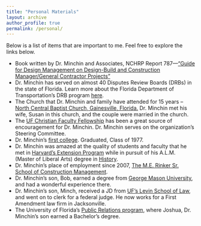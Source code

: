 ```yaml
---
title: "Personal Materials"
layout: archive
author_profile: true
permalink: /personal/
---
```

Below is a list of items that are important to me. Feel free to explore the links below.
<br>

  * Book written by Dr. Minchin and Associates, NCHRP Report 787—[“Guide for Design Management on Design-Build and Construction Manager/General Contractor Projects”](http://www.trb.org/Publications/Blurbs/171479.aspx)
  * Dr. Minchin has served on almost 40 Disputes Review Boards (DRBs) in the state of Florida.  Learn more about the Florida Department of Transportation’s DRB program [here](https://www.fdot.gov/construction/constadm/drb/drbmain.shtm).
  * The Church that Dr. Minchin and family have attended for 15 years – [North Central Baptist Church, Gainesville, Florida.](http://gatorchurch.com/)  Dr. Minchin met his wife, Susan in this church, and the couple were married in the church.
  * The [UF Christian Faculty Fellowship](http://ufchristianfaculty.org/) has been a great source of encouragement for Dr. Minchin.  Dr. Minchin serves on the organization’s Steering Committee.
  * Dr. Minchin’s [first college](https://www.chipola.edu/).  Graduated, Class of 1977.
  *  Dr. Minchin was amazed at the quality of students and faculty that he met in [Harvard’s Extension Program](https://www.extension.harvard.edu/?gclid=Cj0KCQjwqrb7BRDlARIsACwGad6j-2GiqCM8R7hmBMTSRrHLrXwGp-eskX6buC8KPyA6d0VCGk1B0B4aAvqDEALw_wcB) while in pursuit of his A.L.M. (Master of Liberal Arts) degree in [History](https://www.extension.harvard.edu/academics/graduate-degrees/history-degree).
  * Dr. Minchin’s place of employment since 2007, [The M.E. Rinker Sr. School of Construction Management](https://dcp.ufl.edu/rinker/).
  * Dr. Minchin’s son, Bob, earned a degree from [George Mason University](https://www.law.gmu.edu/), and had a wonderful experience there.
  * Dr. Minchin’s son, Minch, received a JD from [UF’s Levin School of Law](https://www.law.ufl.edu/), and went on to clerk for a federal judge.  He now works for a First Amendment law firm in Jacksonville.
  * The University of Florida’s [Public Relations program](https://www.jou.ufl.edu/current-students/current-undergraduate/current-academics/public-relations/), where Joshua, Dr. Minchin’s son earned a Bachelor’s degree.
